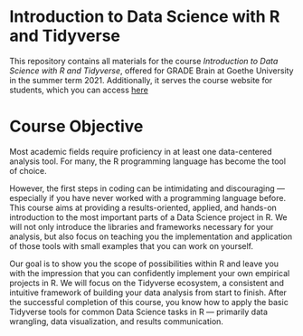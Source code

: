 # Introduction to Data Science with R and Tidyverse

This repository contains all materials for the course *Introduction to Data Science with R and Tidyverse*,
offered for GRADE Brain at Goethe University in the summer term 2021.
Additionally, it serves the course website for students, which you can access [here](github.com/lukas-jue)

# Course Objective

Most academic fields require proficiency in at least one data-centered analysis tool.
For many, the R programming language has become the tool of choice.

However, the first steps in coding can be intimidating and discouraging — especially if you have never worked with a programming language before.
This course aims at providing a results-oriented, applied, and hands-on introduction to the most important parts of a Data Science project in R.
We will not only introduce the libraries and frameworks necessary for your analysis, but also focus on teaching you the implementation and application of those tools with small examples that you can work on yourself.

Our goal is to show you the scope of possibilities within R and leave you with the impression that you can confidently implement your own empirical projects in R.
We will focus on the Tidyverse ecosystem, a consistent and intuitive framework of building your data analysis from start to finish.
After the successful completion of this course, you know how to apply the basic Tidyverse tools for common Data Science tasks in R — primarily data wrangling, data visualization, and results communication.
